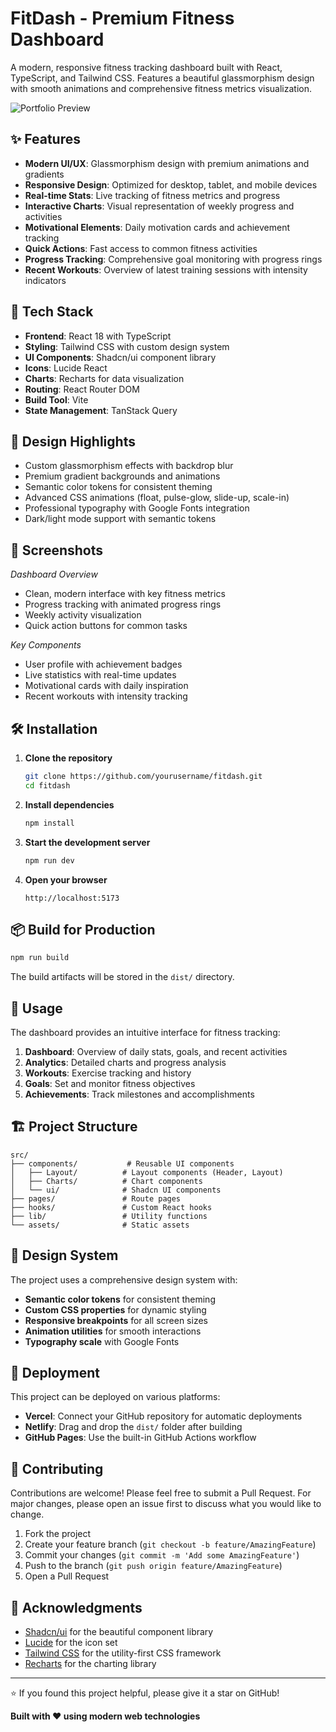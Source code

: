 # FitDash - Premium Fitness Dashboard

A modern, responsive fitness tracking dashboard built with React, TypeScript, and Tailwind CSS. Features a beautiful glassmorphism design with smooth animations and comprehensive fitness metrics visualization.

<!-- Portfolio preview image: place your screenshot at `public/portfolio-preview.png` -->
![Portfolio Preview](public/glow-fitdash-portfolio.png)

## ✨ Features

- **Modern UI/UX**: Glassmorphism design with premium animations and gradients
- **Responsive Design**: Optimized for desktop, tablet, and mobile devices
- **Real-time Stats**: Live tracking of fitness metrics and progress
- **Interactive Charts**: Visual representation of weekly progress and activities
- **Motivational Elements**: Daily motivation cards and achievement tracking
- **Quick Actions**: Fast access to common fitness activities
- **Progress Tracking**: Comprehensive goal monitoring with progress rings
- **Recent Workouts**: Overview of latest training sessions with intensity indicators

## 🚀 Tech Stack

- **Frontend**: React 18 with TypeScript
- **Styling**: Tailwind CSS with custom design system
- **UI Components**: Shadcn/ui component library
- **Icons**: Lucide React
- **Charts**: Recharts for data visualization
- **Routing**: React Router DOM
- **Build Tool**: Vite
- **State Management**: TanStack Query

## 🎨 Design Highlights

- Custom glassmorphism effects with backdrop blur
- Premium gradient backgrounds and animations
- Semantic color tokens for consistent theming
- Advanced CSS animations (float, pulse-glow, slide-up, scale-in)
- Professional typography with Google Fonts integration
- Dark/light mode support with semantic tokens

## 📱 Screenshots

*Dashboard Overview*
- Clean, modern interface with key fitness metrics
- Progress tracking with animated progress rings
- Weekly activity visualization
- Quick action buttons for common tasks

*Key Components*
- User profile with achievement badges
- Live statistics with real-time updates
- Motivational cards with daily inspiration
- Recent workouts with intensity tracking

## 🛠️ Installation

1. **Clone the repository**
   ```bash
   git clone https://github.com/yourusername/fitdash.git
   cd fitdash
   ```

2. **Install dependencies**
   ```bash
   npm install
   ```

3. **Start the development server**
   ```bash
   npm run dev
   ```

4. **Open your browser**
   ```
   http://localhost:5173
   ```

## 📦 Build for Production

```bash
npm run build
```

The build artifacts will be stored in the `dist/` directory.

## 🎯 Usage

The dashboard provides an intuitive interface for fitness tracking:

1. **Dashboard**: Overview of daily stats, goals, and recent activities
2. **Analytics**: Detailed charts and progress analysis
3. **Workouts**: Exercise tracking and history
4. **Goals**: Set and monitor fitness objectives
5. **Achievements**: Track milestones and accomplishments

## 🏗️ Project Structure

```
src/
├── components/           # Reusable UI components
│   ├── Layout/          # Layout components (Header, Layout)
│   ├── Charts/          # Chart components
│   └── ui/              # Shadcn UI components
├── pages/               # Route pages
├── hooks/               # Custom React hooks
├── lib/                 # Utility functions
└── assets/              # Static assets
```

## 🎨 Design System

The project uses a comprehensive design system with:
- **Semantic color tokens** for consistent theming
- **Custom CSS properties** for dynamic styling
- **Responsive breakpoints** for all screen sizes
- **Animation utilities** for smooth interactions
- **Typography scale** with Google Fonts

## 🚀 Deployment

This project can be deployed on various platforms:

- **Vercel**: Connect your GitHub repository for automatic deployments
- **Netlify**: Drag and drop the `dist/` folder after building
- **GitHub Pages**: Use the built-in GitHub Actions workflow


## 🤝 Contributing

Contributions are welcome! Please feel free to submit a Pull Request. For major changes, please open an issue first to discuss what you would like to change.

1. Fork the project
2. Create your feature branch (`git checkout -b feature/AmazingFeature`)
3. Commit your changes (`git commit -m 'Add some AmazingFeature'`)
4. Push to the branch (`git push origin feature/AmazingFeature`)
5. Open a Pull Request
<!-- 
## 📄 License

This project is licensed under the MIT License - see the [LICENSE](LICENSE) file for details.

## 👤 Author

**Your Name**
- GitHub: [@yourusername](https://github.com/yourusername)
- LinkedIn: [Your LinkedIn](https://linkedin.com/in/yourprofile)
- Portfolio: [yourportfolio.com](https://yourportfolio.com) -->

## 🙏 Acknowledgments

- [Shadcn/ui](https://ui.shadcn.com/) for the beautiful component library
- [Lucide](https://lucide.dev/) for the icon set
- [Tailwind CSS](https://tailwindcss.com/) for the utility-first CSS framework
- [Recharts](https://recharts.org/) for the charting library

---

⭐ If you found this project helpful, please give it a star on GitHub!

<!-- ## 📊 Project Stats

![GitHub stars](https://img.shields.io/github/stars/yourusername/fitdash?style=social)
![GitHub forks](https://img.shields.io/github/forks/yourusername/fitdash?style=social)
![GitHub issues](https://img.shields.io/github/issues/yourusername/fitdash)
![GitHub license](https://img.shields.io/github/license/yourusername/fitdash) -->

**Built with ❤️ using modern web technologies**